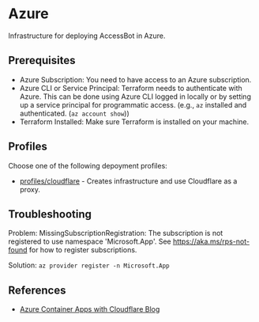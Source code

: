 # Azure

Infrastructure for deploying AccessBot in Azure.

## Prerequisites

- Azure Subscription: You need to have access to an Azure subscription.
- Azure CLI or Service Principal: Terraform needs to authenticate with Azure. This can be done using Azure CLI logged in locally or by setting up a service principal for programmatic access. (e.g., `az` installed and authenticated. (`az account show`))
- Terraform Installed: Make sure Terraform is installed on your machine.

## Profiles

Choose one of the following depoyment profiles:

- [profiles/cloudflare](profiles/cloudflare/README.md) - Creates infrastructure and use Cloudflare as a proxy.

## Troubleshooting

Problem: MissingSubscriptionRegistration: The subscription is not registered to use namespace 'Microsoft.App'. See https://aka.ms/rps-not-found for how to register subscriptions.

Solution: `az provider register -n Microsoft.App`

## References

- [Azure Container Apps with Cloudflare Blog](medium.com/@asafshakarzy/deploy-and-protect-azure-container-apps-aca-with-cloudflare-024a42836317)
